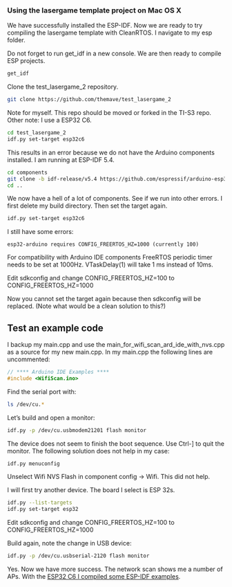 ### Using the lasergame template project on Mac OS X

We have successfully installed the ESP-IDF. Now we are ready to try compiling the lasergame template with CleanRTOS. I navigate to my esp folder.

Do not forget to run get_idf in a new console. We are then ready to compile ESP projects.

```bash
get_idf
```

Clone the test_lasergame_2 repository.

```bash
git clone https://github.com/themave/test_lasergame_2 
```

Note for myself. This repo should be moved or forked in the TI-S3 repo. Other note: I use a ESP32 C6.

```bash
cd test_lasergame_2
idf.py set-target esp32c6
```

This results in an error because we do not have the Arduino components installed. I am running at ESP-IDF 5.4.

```bash
cd components
git clone -b idf-release/v5.4 https://github.com/espressif/arduino-esp32.git
cd ..
```

We now have a hell of a lot of components. See if we run into other errors. I first delete my build directory. Then set the target again.

```bash
idf.py set-target esp32c6
```

I still have some errors:
	
	esp32-arduino requires CONFIG_FREERTOS_HZ=1000 (currently 100)

For compatibility with Arduino IDE components FreeRTOS periodic timer needs to be set at 1000Hz. VTaskDelay(1) will take 1 ms instead of 10ms.

Edit sdkconfig and change CONFIG_FREERTOS_HZ=100 to CONFIG_FREERTOS_HZ=1000

Now you cannot set the target again because then sdkconfig will be replaced. (Note what would be a clean solution to this?)

## Test an example code

I backup my main.cpp and use the main_for_wifi_scan_ard_ide_with_nvs.cpp as a source for my new main.cpp. In my main.cpp the following lines are uncommented:

```c++
// **** Arduino IDE Examples ****
#include <WifiScan.ino>
```

Find the serial port with:

```bash
ls /dev/cu.*
```

Let’s build and open a monitor:

```bash
idf.py -p /dev/cu.usbmodem21201 flash monitor
```

The device does not seem to finish the boot sequence. Use Ctrl-] to quit the monitor. 
The following solution does not help in my case:

```bash
idf.py menuconfig
```

Unselect Wifi NVS Flash in component config -> Wifi. This did not help.

I will first try another device. The board I select is ESP 32s.

```bash
idf.py --list-targets
idf.py set-target esp32
```

Edit sdkconfig and change CONFIG_FREERTOS_HZ=100 to CONFIG_FREERTOS_HZ=1000

Build again, note the change in USB device:

```bash
idf.py -p /dev/cu.usbserial-2120 flash monitor
```

Yes. Now we have more success. The network scan shows me a number of APs. With the [ESP32 C6 I compiled some ESP-IDF examples](./ESP32-C6-wifi-scan.md).